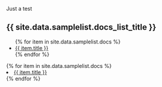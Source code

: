 Just a test


<h2>{{ site.data.samplelist.docs_list_title }}</h2>
<ul>
   {% for item in site.data.samplelist.docs %}
      <li><a href="{{ item.url }}">{{ item.title }}</a></li>
   {% endfor %}
</ul>

<nav>
   {% for item in site.data.samplelist.docs %}
      <li><a href="{{ item.url }}">{{ item.title }}</a></li>
   {% endfor %}
</nav>
